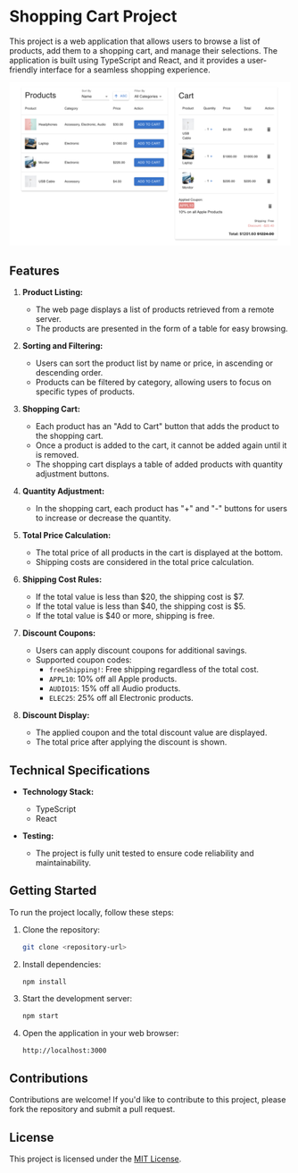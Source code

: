 # Shopping Cart Project

This project is a web application that allows users to browse a list of products, add them to a shopping cart, and manage their selections. The application is built using TypeScript and React, and it provides a user-friendly interface for a seamless shopping experience.

![Preview](public/preview.png)

## Features

1. **Product Listing:**

   - The web page displays a list of products retrieved from a remote server.
   - The products are presented in the form of a table for easy browsing.

2. **Sorting and Filtering:**

   - Users can sort the product list by name or price, in ascending or descending order.
   - Products can be filtered by category, allowing users to focus on specific types of products.

3. **Shopping Cart:**

   - Each product has an "Add to Cart" button that adds the product to the shopping cart.
   - Once a product is added to the cart, it cannot be added again until it is removed.
   - The shopping cart displays a table of added products with quantity adjustment buttons.

4. **Quantity Adjustment:**

   - In the shopping cart, each product has "+" and "-" buttons for users to increase or decrease the quantity.

5. **Total Price Calculation:**

   - The total price of all products in the cart is displayed at the bottom.
   - Shipping costs are considered in the total price calculation.

6. **Shipping Cost Rules:**

   - If the total value is less than $20, the shipping cost is $7.
   - If the total value is less than $40, the shipping cost is $5.
   - If the total value is $40 or more, shipping is free.

7. **Discount Coupons:**

   - Users can apply discount coupons for additional savings.
   - Supported coupon codes:
     - `freeShipping!`: Free shipping regardless of the total cost.
     - `APPL10`: 10% off all Apple products.
     - `AUDIO15`: 15% off all Audio products.
     - `ELEC25`: 25% off all Electronic products.

8. **Discount Display:**
   - The applied coupon and the total discount value are displayed.
   - The total price after applying the discount is shown.

## Technical Specifications

- **Technology Stack:**

  - TypeScript
  - React

- **Testing:**
  - The project is fully unit tested to ensure code reliability and maintainability.

## Getting Started

To run the project locally, follow these steps:

1. Clone the repository:

   ```bash
   git clone <repository-url>
   ```

2. Install dependencies:

   ```bash
   npm install
   ```

3. Start the development server:

   ```bash
   npm start
   ```

4. Open the application in your web browser:

   ```
   http://localhost:3000
   ```

## Contributions

Contributions are welcome! If you'd like to contribute to this project, please fork the repository and submit a pull request.

## License

This project is licensed under the [MIT License](LICENSE).
